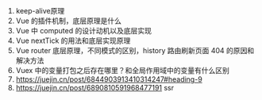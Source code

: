 1. keep-alive原理
2. Vue 的插件机制，底层原理是什么
3. Vue 中 computed 的设计动机以及底层实现
4. Vue nextTick 的用法和底层实现原理
5. Vue router 底层原理，不同模式的区别，history 路由刷新页面 404 的原因和解决方法
6. Vuex 中的变量打包之后存在哪里？和全局作用域中的变量有什么区别
7. https://juejin.cn/post/6844903913410314247#heading-9
8. https://juejin.cn/post/6890810591968477191 ssr